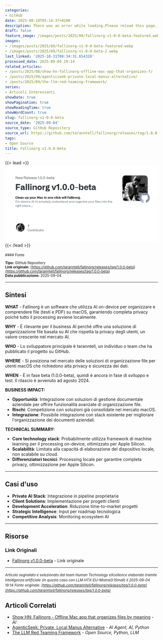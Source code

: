 ```yaml
---
categories:
- GitHub
date: 2025-08-18T05:14:37+0200
description: There was an error while loading.Please reload this page.
draft: false
feature_image: /images/posts/2025/09/fallinorg-v1-0-0-beta-featured.webp
images:
- /images/posts/2025/09/fallinorg-v1-0-0-beta-featured.webp
- /images/posts/2025/09/fallinorg-v1-0-0-beta-2.webp
last_linked: '2025-10-31T08:34:31.654320'
processed_date: 2025-09-04 19:14
related_articles:
- /posts/2025/08/show-hn-fallinorg-offline-mac-app-that-organizes-f/
- /posts/2025/09/agenticseek-private-local-manus-alternative/
- /posts/2025/09/the-llm-red-teaming-framework/
series:
- Articoli Interessanti
showDate: true
showPagination: true
showReadingTime: true
showWordCount: true
slug: fallinorg-v1-0-0-beta
source_date: '2025-09-04'
source_type: GitHub Repository
source_url: https://github.com/taranntell/fallinorg/releases/tag/1.0.0-beta
tags:
- Open Source
title: Fallinorg v1.0.0-beta
---
```


{{< lead >}}
![Featured image](/images/posts/2025/09/fallinorg-v1-0-0-beta-featured.webp)
{{< /lead >}}

<small>
#### Fonte

**Tipo:** GitHub Repository  
**Link originale:** [https://github.com/taranntell/fallinorg/releases/tag/1.0.0-beta](https://github.com/taranntell/fallinorg/releases/tag/1.0.0-beta)  
**Data pubblicazione:** 2025-09-04

</small>

---

## Sintesi

**WHAT** - Fallinorg è un software che utilizza AI on-device per organizzare e comprendere file (testi e PDF) su macOS, garantendo completa privacy poiché tutto il processing avviene localmente.

**WHY** - È rilevante per il business AI perché offre una soluzione di organizzazione file basata su AI che rispetta la privacy degli utenti, un valore crescente nel mercato AI.

**WHO** - Lo sviluppatore principale è taranntell, un individuo o team che ha pubblicato il progetto su GitHub.

**WHERE** - Si posiziona nel mercato delle soluzioni di organizzazione file per utenti macOS che richiedono alta privacy e sicurezza dei dati.

**WHEN** - È in fase beta (1.0.0-beta), quindi è ancora in fase di sviluppo e test. Il rilascio è avvenuto ad agosto 2024.

**BUSINESS IMPACT:**
- **Opportunità**: Integrazione con soluzioni di gestione documentale aziendale per offrire funzionalità avanzate di organizzazione file.
- **Rischi**: Competizione con soluzioni già consolidate nel mercato macOS.
- **Integrazione**: Possibile integrazione con stack esistente per migliorare l'organizzazione dei documenti aziendali.

**TECHNICAL SUMMARY:**
- **Core technology stack**: Probabilmente utilizza framework di machine learning per il processing on-device, ottimizzato per Apple Silicon.
- **Scalabilità**: Limitata alla capacità di elaborazione del dispositivo locale, non scalabile su cloud.
- **Differenziatori tecnici**: Processing locale per garantire completa privacy, ottimizzazione per Apple Silicon.

---

## Casi d'uso

- **Private AI Stack**: Integrazione in pipeline proprietarie
- **Client Solutions**: Implementazione per progetti clienti
- **Development Acceleration**: Riduzione time-to-market progetti
- **Strategic Intelligence**: Input per roadmap tecnologica
- **Competitive Analysis**: Monitoring ecosystem AI

---



## Risorse

### Link Originali
- [Fallinorg v1.0.0-beta](https://github.com/taranntell/fallinorg/releases/tag/1.0.0-beta) - Link originale


---

*<small>Articolo segnalato e selezionato dal team Human Technology eXcellence elaborato tramite intelligenza artificiale (in questo caso con LLM HTX-EU-Mistral3.1Small) il 2025-09-04 19:14
Fonte originale: [https://github.com/taranntell/fallinorg/releases/tag/1.0.0-beta](https://github.com/taranntell/fallinorg/releases/tag/1.0.0-beta)</small>*

## Articoli Correlati

- [Show HN: Fallinorg - Offline Mac app that organizes files by meaning](/posts/2025/08/show-hn-fallinorg-offline-mac-app-that-organizes-f/) - *AI*
- [AgenticSeek: Private, Local Manus Alternative](/posts/2025/09/agenticseek-private-local-manus-alternative/) - *AI Agent, AI, Python*
- [The LLM Red Teaming Framework](/posts/2025/09/the-llm-red-teaming-framework/) - *Open Source, Python, LLM*